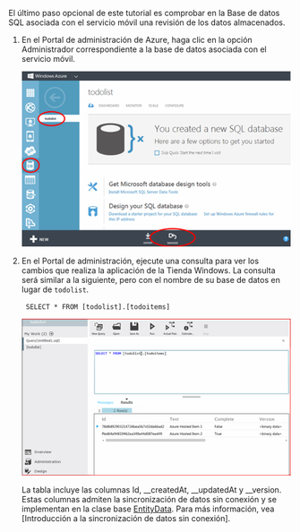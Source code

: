 
El último paso opcional de este tutorial es comprobar en la Base de datos SQL asociada con el servicio móvil una revisión de los datos almacenados.

1. En el Portal de administración de Azure, haga clic en la opción Administrador correspondiente a la base de datos asociada con el servicio móvil.
 
	![iniciar sesión para administrar la Base de datos SQL](./media/mobile-services-dotnet-backend-view-sql-data/manage-sql-azure-database.png)

2. En el Portal de administración, ejecute una consulta para ver los cambios que realiza la aplicación de la Tienda Windows. La consulta será similar a la siguiente, pero con el nombre de su base de datos en lugar de <code>todolist</code>.</p>

        SELECT * FROM [todolist].[todoitems]

    ![consultar en la Base de datos SQL los elementos almacenados](./media/mobile-services-dotnet-backend-view-sql-data/sql-azure-query.png)

	La tabla incluye las columnas Id, \_\_createdAt, \_\_updatedAt y \_\_version. Estas columnas admiten la sincronización de datos sin conexión y se implementan en la clase base [EntityData](http://msdn.microsoft.com/library/microsoft.windowsazure.mobile.service.entitydata.aspx). Para más información, vea [Introducción a la sincronización de datos sin conexión].

<!---HONumber=Oct15_HO3-->